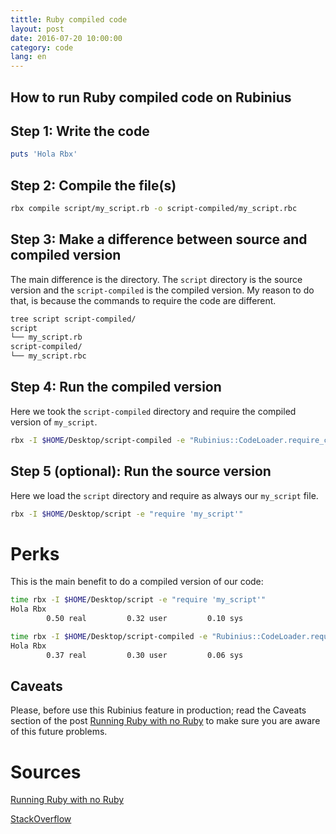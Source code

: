 ```yaml
---
tittle: Ruby compiled code
layout: post
date: 2016-07-20 10:00:00
category: code
lang: en
---
```


## How to run Ruby compiled code on Rubinius

## Step 1: Write the code

```ruby
puts 'Hola Rbx'
```

## Step 2: Compile the file(s)

```bash
rbx compile script/my_script.rb -o script-compiled/my_script.rbc
```

## Step 3: Make a difference between source and compiled version

The main difference is the directory. The ``script`` directory is the source version and the ``script-compiled`` is the compiled version.
My reason to do that, is because the commands to require the code are different.

```bash
tree script script-compiled/
script
└── my_script.rb
script-compiled/
└── my_script.rbc
```

## Step 4: Run the compiled version

Here we took the ``script-compiled`` directory and require the compiled version of ``my_script``.

```bash
rbx -I $HOME/Desktop/script-compiled -e "Rubinius::CodeLoader.require_compiled 'my_script'"
```

## Step 5 (optional): Run the source version

Here we load the ``script`` directory and require as always our ``my_script`` file.

```bash
rbx -I $HOME/Desktop/script -e "require 'my_script'"
```

# Perks

This is the main benefit to do a compiled version of our code:

```bash
time rbx -I $HOME/Desktop/script -e "require 'my_script'"
Hola Rbx
        0.50 real         0.32 user         0.10 sys        

time rbx -I $HOME/Desktop/script-compiled -e "Rubinius::CodeLoader.require_compiled 'my_script'"
Hola Rbx
        0.37 real         0.30 user         0.06 sys
```

## Caveats

Please, before use this Rubinius feature in production; read the Caveats section of the post [Running Ruby with no Ruby][Rubinius post] to make sure you are aware of this future problems.

# Sources
[Running Ruby with no Ruby][Rubinius post]

[Rubinius post]: http://rubinius.com/2011/03/17/running-ruby-with-no-ruby/

[StackOverflow](http://stackoverflow.com/questions/25322391/can-i-generate-llvm-bytecode-with-rubinius-and-run-it-with-lli)